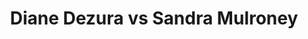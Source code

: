 ---
title: Diane Dezura vs Sandra Mulroney
player1:
  name: Dezura, Diane
  percent: 86
  wins: 0
  losses: 1
player2:
  name: Mulroney, Sandra
  percent: 71
  wins: 1
  losses: 0
games:
- player1:
    team: BC
    position: Lead
    percent: 86
    win: 0
    loss: 1
  player2:
    team: SK
    position: Second
    percent: 71
    win: 1
    loss: 0
  event: Hearts
  year: 2004
  draw: Round Robin(15)
  score: SK 9 - BC 4
- player1:
    team: LAW
    position: Lead
    percent: 95
    win: 0
    loss: 1
  player2:
    team: AND
    position: Second
    percent: 89
    win: 1
    loss: 0
  event: Trials (Women)
  year: 2001
  draw: Round Robin(4)
  score: LAW 5 - AND 6
- player1:
    team: LAW
    position: Lead
    percent: 90
    win: 1
    loss: 0
  player2:
    team: AND
    position: Second
    percent: 85
    win: 0
    loss: 1
  event: Trials (Women)
  year: 2001
  draw: Final(11)
  score: AND 3 - LAW 7
---